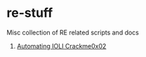 # re-stuff
Misc collection of RE related scripts and docs

1. [Automating IOLI Crackme0x02](automating-IOLI-crackme0x02/)
